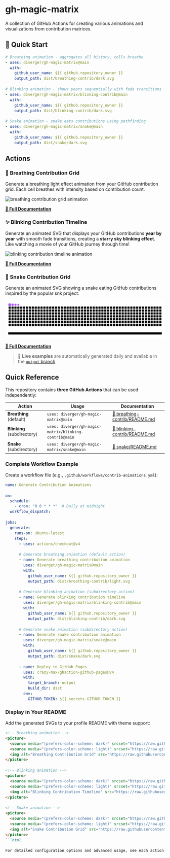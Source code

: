 # gh-magic-matrix

A collection of GitHub Actions for creating various animations and visualizations from contribution matrices.

## 🚀 Quick Start

```yaml
# Breathing animation - aggregates all history, cells breathe
- uses: diverger/gh-magic-matrix@main
  with:
    github_user_name: ${{ github.repository_owner }}
    output_path: dist/breathing-contrib/dark.svg

# Blinking animation - shows years sequentially with fade transitions
- uses: diverger/gh-magic-matrix/blinking-contrib@main
  with:
    github_user_name: ${{ github.repository_owner }}
    output_path: dist/blinking-contrib/dark.svg

# Snake animation - snake eats contributions using pathfinding
- uses: diverger/gh-magic-matrix/snake@main
  with:
    github_user_name: ${{ github.repository_owner }}
    output_path: dist/snake/dark.svg
```

## Actions

### 💨 Breathing Contribution Grid

Generate a breathing light effect animation from your GitHub contribution grid. Each cell breathes with intensity based on contribution count.

<picture>
  <source
    media="(prefers-color-scheme: dark)"
    srcset="https://raw.githubusercontent.com/diverger/gh-magic-matrix/output/breathing-contrib/dark.svg"
  />
  <source
    media="(prefers-color-scheme: light)"
    srcset="https://raw.githubusercontent.com/diverger/gh-magic-matrix/output/breathing-contrib/light.svg"
  />
  <img
    alt="breathing contribution grid animation"
    src="https://raw.githubusercontent.com/diverger/gh-magic-matrix/output/breathing-contrib/dark.svg"
  />
</picture>

**[📖 Full Documentation](./breathing-contrib/README.md)**

### ✨ Blinking Contribution Timeline

Generate an animated SVG that displays your GitHub contributions **year by year** with smooth fade transitions, creating a **starry sky blinking effect**. Like watching a movie of your GitHub journey through time!

<picture>
  <source
    media="(prefers-color-scheme: dark)"
    srcset="https://raw.githubusercontent.com/diverger/gh-magic-matrix/output/blinking-contrib/dark.svg"
  />
  <source
    media="(prefers-color-scheme: light)"
    srcset="https://raw.githubusercontent.com/diverger/gh-magic-matrix/output/blinking-contrib/light.svg"
  />
  <img
    alt="blinking contribution timeline animation"
    src="https://raw.githubusercontent.com/diverger/gh-magic-matrix/output/blinking-contrib/dark.svg"
  />
</picture>

**[📖 Full Documentation](./blinking-contrib/README.md)**

### 🐍 Snake Contribution Grid

Generate an animated SVG showing a snake eating GitHub contributions inspired by the popular snk project.

<picture>
  <source
    media="(prefers-color-scheme: dark)"
    srcset="https://raw.githubusercontent.com/diverger/gh-magic-matrix/output/snake/dark.svg"
  />
  <source
    media="(prefers-color-scheme: light)"
    srcset="https://raw.githubusercontent.com/diverger/gh-magic-matrix/output/snake/light.svg"
  />
  <img
    alt="snake contribution grid animation"
    src="https://raw.githubusercontent.com/diverger/gh-magic-matrix/output/snake/dark.svg"
  />
</picture>

**[📖 Full Documentation](./snake/README.md)**

> 🎯 **Live examples** are automatically generated daily and available in the [`output` branch](../../tree/output)

## Quick Reference

This repository contains **three GitHub Actions** that can be used independently:

| Action | Usage | Documentation |
|--------|-------|---------------|
| **Breathing** (default) | `uses: diverger/gh-magic-matrix@main` | [📖 breathing-contrib/README.md](./breathing-contrib/README.md) |
| **Blinking** (subdirectory) | `uses: diverger/gh-magic-matrix/blinking-contrib@main` | [📖 blinking-contrib/README.md](./blinking-contrib/README.md) |
| **Snake** (subdirectory) | `uses: diverger/gh-magic-matrix/snake@main` | [📖 snake/README.md](./snake/README.md) |

### Complete Workflow Example

Create a workflow file (e.g., `.github/workflows/contrib-animations.yml`):

```yaml
name: Generate Contribution Animations

on:
  schedule:
    - cron: "0 0 * * *"  # Daily at midnight
  workflow_dispatch:

jobs:
  generate:
    runs-on: ubuntu-latest
    steps:
      - uses: actions/checkout@v4

      # Generate breathing animation (default action)
      - name: Generate breathing contribution animation
        uses: diverger/gh-magic-matrix@main
        with:
          github_user_name: ${{ github.repository_owner }}
          output_path: dist/breathing-contrib/light.svg

      # Generate blinking animation (subdirectory action)
      - name: Generate blinking contribution timeline
        uses: diverger/gh-magic-matrix/blinking-contrib@main
        with:
          github_user_name: ${{ github.repository_owner }}
          output_path: dist/blinking-contrib/dark.svg

      # Generate snake animation (subdirectory action)
      - name: Generate snake contribution animation
        uses: diverger/gh-magic-matrix/snake@main
        with:
          github_user_name: ${{ github.repository_owner }}
          output_path: dist/snake/dark.svg

      - name: Deploy to GitHub Pages
        uses: crazy-max/ghaction-github-pages@v4
        with:
          target_branch: output
          build_dir: dist
        env:
          GITHUB_TOKEN: ${{ secrets.GITHUB_TOKEN }}
```

### Display in Your README

Add the generated SVGs to your profile README with theme support:

```markdown
<!-- Breathing animation -->
<picture>
  <source media="(prefers-color-scheme: dark)" srcset="https://raw.githubusercontent.com/USERNAME/REPO/output/breathing-contrib/dark.svg" />
  <source media="(prefers-color-scheme: light)" srcset="https://raw.githubusercontent.com/USERNAME/REPO/output/breathing-contrib/light.svg" />
  <img alt="Breathing Contribution Grid" src="https://raw.githubusercontent.com/USERNAME/REPO/output/breathing-contrib/dark.svg" />
</picture>

<!-- Blinking animation -->
<picture>
  <source media="(prefers-color-scheme: dark)" srcset="https://raw.githubusercontent.com/USERNAME/REPO/output/blinking-contrib/dark.svg" />
  <source media="(prefers-color-scheme: light)" srcset="https://raw.githubusercontent.com/USERNAME/REPO/output/blinking-contrib/light.svg" />
  <img alt="Blinking Contribution Timeline" src="https://raw.githubusercontent.com/USERNAME/REPO/output/blinking-contrib/dark.svg" />
</picture>

<!-- Snake animation -->
<picture>
  <source media="(prefers-color-scheme: dark)" srcset="https://raw.githubusercontent.com/USERNAME/REPO/output/snake/dark.svg" />
  <source media="(prefers-color-scheme: light)" srcset="https://raw.githubusercontent.com/USERNAME/REPO/output/snake/light.svg" />
  <img alt="Snake Contribution Grid" src="https://raw.githubusercontent.com/USERNAME/REPO/output/snake/dark.svg" />
</picture>
```html

For detailed configuration options and advanced usage, see each action's documentation above.
